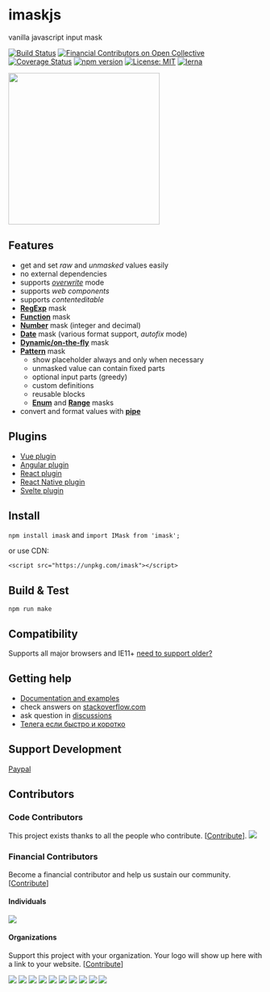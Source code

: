 # imaskjs
vanilla javascript input mask

[![Build Status](https://travis-ci.com/uNmAnNeR/imaskjs.svg?branch=master)](https://travis-ci.com/uNmAnNeR/imaskjs)
[![Financial Contributors on Open Collective](https://opencollective.com/imask/all/badge.svg?label=financial+contributors)](https://opencollective.com/imask) [![Coverage Status](https://coveralls.io/repos/github/uNmAnNeR/imaskjs/badge.svg?branch=master)](https://coveralls.io/github/uNmAnNeR/imaskjs?branch=master)
[![npm version](https://badge.fury.io/js/imask.svg)](https://badge.fury.io/jas/imask)
[![License: MIT](https://img.shields.io/badge/License-MIT-yellow.svg)](https://opensource.org/licenses/MIT)
[![lerna](https://img.shields.io/badge/maintained%20with-lerna-cc00ff.svg)](https://lernajs.io/)

<a href="https://opencollective.com/imask/donate" target="_blank">
  <img src="https://opencollective.com/imask/donate/button.png?color=blue" width=300 />
</a>

## Features
* get and set *raw* and *unmasked* values easily
* no external dependencies
* supports *[overwrite](https://imask.js.org/guide.html#overwrite)* mode
* supports *web components*
* supports *contenteditable*
* **[RegExp](https://imask.js.org/guide.html#masked-base)** mask
* **[Function](https://imask.js.org/guide.html#masked-function)** mask
* **[Number](https://imask.js.org/guide.html#masked-number)** mask (integer and decimal)
* **[Date](https://imask.js.org/guide.html#masked-date)** mask (various format support, *autofix* mode)
* **[Dynamic/on-the-fly](https://imask.js.org/guide.html#masked-dynamic)** mask
* **[Pattern](https://imask.js.org/guide.html#masked-pattern)** mask
  - show placeholder always and only when necessary
  - unmasked value can contain fixed parts
  - optional input parts (greedy)
  - custom definitions
  - reusable blocks
  - **[Enum](https://imask.js.org/guide.html#masked-enum)** and **[Range](https://imask.js.org/guide.html#masked-range)** masks
* convert and format values with **[pipe](https://imask.js.org/guide.html#pipe)**

## Plugins
* [Vue plugin](https://github.com/uNmAnNeR/imaskjs/tree/master/packages/vue-imask)
* [Angular plugin](https://github.com/uNmAnNeR/imaskjs/tree/master/packages/angular-imask)
* [React plugin](https://github.com/uNmAnNeR/imaskjs/tree/master/packages/react-imask)
* [React Native plugin](https://github.com/uNmAnNeR/imaskjs/tree/master/packages/react-native-imask)
* [Svelte plugin](https://github.com/uNmAnNeR/imaskjs/tree/master/packages/svelte-imask)

## Install
`npm install imask` and `import IMask from 'imask';`

or use CDN:

`<script src="https://unpkg.com/imask"></script>`

## Build & Test
`npm run make`

## Compatibility
Supports all major browsers and IE11+ [need to support older?](https://imask.js.org/guide.html#support-older)

## Getting help
- [Documentation and examples](https://imask.js.org/)
- check answers on [stackoverflow.com](https://stackoverflow.com)
- ask question in [discussions](https://github.com/uNmAnNeR/imaskjs/discussions)
- [Телега если быстро и коротко](https://t.me/imaskjs)

## Support Development
[Paypal](https://www.paypal.me/alexeykryazhev/3)

## Contributors

### Code Contributors

This project exists thanks to all the people who contribute. [[Contribute](CONTRIBUTING.md)].
<a href="https://github.com/uNmAnNeR/imaskjs/graphs/contributors"><img src="https://opencollective.com/imask/contributors.svg?width=890&button=false" /></a>

### Financial Contributors

Become a financial contributor and help us sustain our community. [[Contribute](https://opencollective.com/imask/contribute)]

#### Individuals

<a href="https://opencollective.com/imask"><img src="https://opencollective.com/imask/individuals.svg?width=890"></a>

#### Organizations

Support this project with your organization. Your logo will show up here with a link to your website. [[Contribute](https://opencollective.com/imask/contribute)]

<a href="https://opencollective.com/imask/organization/0/website"><img src="https://opencollective.com/imask/organization/0/avatar.svg"></a>
<a href="https://opencollective.com/imask/organization/1/website"><img src="https://opencollective.com/imask/organization/1/avatar.svg"></a>
<a href="https://opencollective.com/imask/organization/2/website"><img src="https://opencollective.com/imask/organization/2/avatar.svg"></a>
<a href="https://opencollective.com/imask/organization/3/website"><img src="https://opencollective.com/imask/organization/3/avatar.svg"></a>
<a href="https://opencollective.com/imask/organization/4/website"><img src="https://opencollective.com/imask/organization/4/avatar.svg"></a>
<a href="https://opencollective.com/imask/organization/5/website"><img src="https://opencollective.com/imask/organization/5/avatar.svg"></a>
<a href="https://opencollective.com/imask/organization/6/website"><img src="https://opencollective.com/imask/organization/6/avatar.svg"></a>
<a href="https://opencollective.com/imask/organization/7/website"><img src="https://opencollective.com/imask/organization/7/avatar.svg"></a>
<a href="https://opencollective.com/imask/organization/8/website"><img src="https://opencollective.com/imask/organization/8/avatar.svg"></a>
<a href="https://opencollective.com/imask/organization/9/website"><img src="https://opencollective.com/imask/organization/9/avatar.svg"></a>
